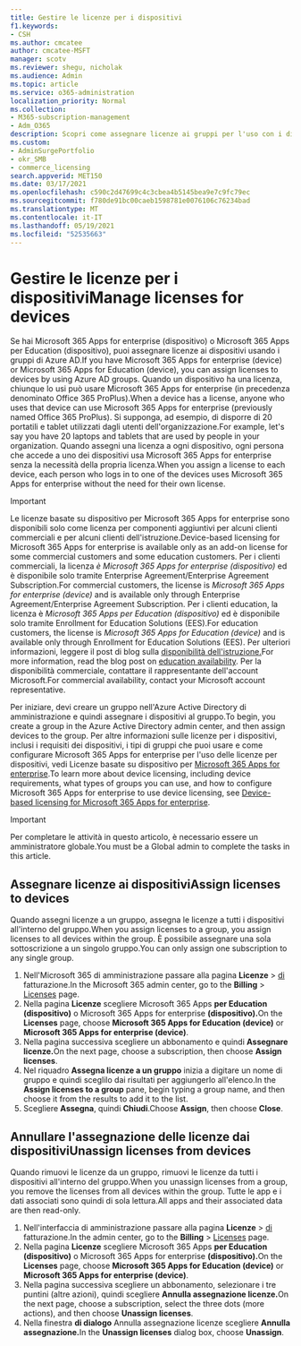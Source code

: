 ```yaml
---
title: Gestire le licenze per i dispositivi
f1.keywords:
- CSH
ms.author: cmcatee
author: cmcatee-MSFT
manager: scotv
ms.reviewer: shegu, nicholak
ms.audience: Admin
ms.topic: article
ms.service: o365-administration
localization_priority: Normal
ms.collection:
- M365-subscription-management
- Adm_O365
description: Scopri come assegnare licenze ai gruppi per l'uso con i dispositivi.
ms.custom:
- AdminSurgePortfolio
- okr_SMB
- commerce_licensing
search.appverid: MET150
ms.date: 03/17/2021
ms.openlocfilehash: c590c2d47699c4c3cbea4b5145bea9e7c9fc79ec
ms.sourcegitcommit: f780de91bc00caeb1598781e0076106c76234bad
ms.translationtype: MT
ms.contentlocale: it-IT
ms.lasthandoff: 05/19/2021
ms.locfileid: "52535663"
---
```

# <a name="manage-licenses-for-devices"></a><span data-ttu-id="21238-103">Gestire le licenze per i dispositivi</span><span class="sxs-lookup"><span data-stu-id="21238-103">Manage licenses for devices</span></span>

<span data-ttu-id="21238-104">Se hai Microsoft 365 Apps for enterprise (dispositivo) o Microsoft 365 Apps per Education (dispositivo), puoi assegnare licenze ai dispositivi usando i gruppi di Azure AD.</span><span class="sxs-lookup"><span data-stu-id="21238-104">If you have Microsoft 365 Apps for enterprise (device) or Microsoft 365 Apps for Education (device), you can assign licenses to devices by using Azure AD groups.</span></span> <span data-ttu-id="21238-105">Quando un dispositivo ha una licenza, chiunque lo usi può usare Microsoft 365 Apps for enterprise (in precedenza denominato Office 365 ProPlus).</span><span class="sxs-lookup"><span data-stu-id="21238-105">When a device has a license, anyone who uses that device can use Microsoft 365 Apps for enterprise (previously named Office 365 ProPlus).</span></span> <span data-ttu-id="21238-106">Si supponga, ad esempio, di disporre di 20 portatili e tablet utilizzati dagli utenti dell'organizzazione.</span><span class="sxs-lookup"><span data-stu-id="21238-106">For example, let's say you have 20 laptops and tablets that are used by people in your organization.</span></span> <span data-ttu-id="21238-107">Quando assegni una licenza a ogni dispositivo, ogni persona che accede a uno dei dispositivi usa Microsoft 365 Apps for enterprise senza la necessità della propria licenza.</span><span class="sxs-lookup"><span data-stu-id="21238-107">When you assign a license to each device, each person who logs in to one of the devices uses Microsoft 365 Apps for enterprise without the need for their own license.</span></span>

> [!IMPORTANT]
> <span data-ttu-id="21238-108">Le licenze basate su dispositivo per Microsoft 365 Apps for enterprise sono disponibili solo come licenza per componenti aggiuntivi per alcuni clienti commerciali e per alcuni clienti dell'istruzione.</span><span class="sxs-lookup"><span data-stu-id="21238-108">Device-based licensing for Microsoft 365 Apps for enterprise is available only as an add-on license for some commercial customers and some education customers.</span></span> <span data-ttu-id="21238-109">Per i clienti commerciali, la licenza *è Microsoft 365 Apps for enterprise (dispositivo)* ed è disponibile solo tramite Enterprise Agreement/Enterprise Agreement Subscription.</span><span class="sxs-lookup"><span data-stu-id="21238-109">For commercial customers, the license is *Microsoft 365 Apps for enterprise (device)* and is available only through Enterprise Agreement/Enterprise Agreement Subscription.</span></span> <span data-ttu-id="21238-110">Per i clienti education, la licenza è *Microsoft 365 Apps per Education (dispositivo)* ed è disponibile solo tramite Enrollment for Education Solutions (EES).</span><span class="sxs-lookup"><span data-stu-id="21238-110">For education customers, the license is *Microsoft 365 Apps for Education (device)* and is available only through Enrollment for Education Solutions (EES).</span></span> <span data-ttu-id="21238-111">Per ulteriori informazioni, leggere il post di blog sulla [disponibilità dell'istruzione.](https://educationblog.microsoft.com/2019/08/attention-it-administrators-announcing-office-365-proplus-device-based-subscription-for-education)</span><span class="sxs-lookup"><span data-stu-id="21238-111">For more information, read the blog post on [education availability](https://educationblog.microsoft.com/2019/08/attention-it-administrators-announcing-office-365-proplus-device-based-subscription-for-education).</span></span> <span data-ttu-id="21238-112">Per la disponibilità commerciale, contattare il rappresentante dell'account Microsoft.</span><span class="sxs-lookup"><span data-stu-id="21238-112">For commercial availability, contact your Microsoft account representative.</span></span>

<span data-ttu-id="21238-113">Per iniziare, devi creare un gruppo nell'Azure Active Directory di amministrazione e quindi assegnare i dispositivi al gruppo.</span><span class="sxs-lookup"><span data-stu-id="21238-113">To begin, you create a group in the Azure Active Directory admin center, and then assign devices to the group.</span></span> <span data-ttu-id="21238-114">Per altre informazioni sulle licenze per i dispositivi, inclusi i requisiti dei dispositivi, i tipi di gruppi che puoi usare e come configurare Microsoft 365 Apps for enterprise per l'uso delle licenze per dispositivi, vedi Licenze basate su dispositivo per [Microsoft 365 Apps for enterprise](/deployoffice/device-based-licensing).</span><span class="sxs-lookup"><span data-stu-id="21238-114">To learn more about device licensing, including device requirements, what types of groups you can use, and how to configure Microsoft 365 Apps for enterprise to use device licensing, see [Device-based licensing for Microsoft 365 Apps for enterprise](/deployoffice/device-based-licensing).</span></span>

> [!IMPORTANT]
> <span data-ttu-id="21238-115">Per completare le attività in questo articolo, è necessario essere un amministratore globale.</span><span class="sxs-lookup"><span data-stu-id="21238-115">You must be a Global admin to complete the tasks in this article.</span></span>

## <a name="assign-licenses-to-devices"></a><span data-ttu-id="21238-116">Assegnare licenze ai dispositivi</span><span class="sxs-lookup"><span data-stu-id="21238-116">Assign licenses to devices</span></span>

<span data-ttu-id="21238-117">Quando assegni licenze a un gruppo, assegna le licenze a tutti i dispositivi all'interno del gruppo.</span><span class="sxs-lookup"><span data-stu-id="21238-117">When you assign licenses to a group, you assign licenses to all devices within the group.</span></span> <span data-ttu-id="21238-118">È possibile assegnare una sola sottoscrizione a un singolo gruppo.</span><span class="sxs-lookup"><span data-stu-id="21238-118">You can only assign one subscription to any single group.</span></span>

1. <span data-ttu-id="21238-119">Nell'Microsoft 365 di amministrazione passare alla pagina **Licenze**  >  <a href="https://go.microsoft.com/fwlink/p/?linkid=842264" target="_blank">di</a> fatturazione.</span><span class="sxs-lookup"><span data-stu-id="21238-119">In the Microsoft 365 admin center, go to the **Billing** > <a href="https://go.microsoft.com/fwlink/p/?linkid=842264" target="_blank">Licenses</a> page.</span></span>
2. <span data-ttu-id="21238-120">Nella pagina **Licenze** scegliere Microsoft 365 Apps **per Education (dispositivo)** o Microsoft 365 Apps for enterprise **(dispositivo).**</span><span class="sxs-lookup"><span data-stu-id="21238-120">On the **Licenses** page, choose **Microsoft 365 Apps for Education (device)** or **Microsoft 365 Apps for enterprise (device)**.</span></span>
3. <span data-ttu-id="21238-121">Nella pagina successiva scegliere un abbonamento e quindi **Assegnare licenze.**</span><span class="sxs-lookup"><span data-stu-id="21238-121">On the next page, choose a subscription, then choose **Assign licenses**.</span></span>
4. <span data-ttu-id="21238-122">Nel riquadro **Assegna licenze a un gruppo** inizia a digitare un nome di gruppo e quindi sceglilo dai risultati per aggiungerlo all'elenco.</span><span class="sxs-lookup"><span data-stu-id="21238-122">In the **Assign licenses to a group** pane, begin typing a group name, and then choose it from the results to add it to the list.</span></span>
5. <span data-ttu-id="21238-123">Scegliere **Assegna**, quindi **Chiudi**.</span><span class="sxs-lookup"><span data-stu-id="21238-123">Choose **Assign**, then choose **Close**.</span></span>

## <a name="unassign-licenses-from-devices"></a><span data-ttu-id="21238-124">Annullare l'assegnazione delle licenze dai dispositivi</span><span class="sxs-lookup"><span data-stu-id="21238-124">Unassign licenses from devices</span></span>

<span data-ttu-id="21238-125">Quando rimuovi le licenze da un gruppo, rimuovi le licenze da tutti i dispositivi all'interno del gruppo.</span><span class="sxs-lookup"><span data-stu-id="21238-125">When you unassign licenses from a group, you remove the licenses from all devices within the group.</span></span> <span data-ttu-id="21238-126">Tutte le app e i dati associati sono quindi di sola lettura.</span><span class="sxs-lookup"><span data-stu-id="21238-126">All apps and their associated data are then read-only.</span></span>

1. <span data-ttu-id="21238-127">Nell'interfaccia di amministrazione passare alla pagina **Licenze**  >  <a href="https://go.microsoft.com/fwlink/p/?linkid=842264" target="_blank">di</a> fatturazione.</span><span class="sxs-lookup"><span data-stu-id="21238-127">In the admin center, go to the **Billing** > <a href="https://go.microsoft.com/fwlink/p/?linkid=842264" target="_blank">Licenses</a> page.</span></span>
2. <span data-ttu-id="21238-128">Nella pagina **Licenze** scegliere Microsoft 365 Apps **per Education (dispositivo)** o Microsoft 365 Apps for enterprise **(dispositivo).**</span><span class="sxs-lookup"><span data-stu-id="21238-128">On the **Licenses** page, choose **Microsoft 365 Apps for Education (device)** or **Microsoft 365 Apps for enterprise (device)**.</span></span>
3. <span data-ttu-id="21238-129">Nella pagina successiva scegliere un abbonamento, selezionare i tre puntini (altre azioni), quindi scegliere **Annulla assegnazione licenze.**</span><span class="sxs-lookup"><span data-stu-id="21238-129">On the next page, choose a subscription, select the three dots (more actions), and then choose **Unassign licenses**.</span></span>
4. <span data-ttu-id="21238-130">Nella finestra **di dialogo** Annulla assegnazione licenze scegliere **Annulla assegnazione.**</span><span class="sxs-lookup"><span data-stu-id="21238-130">In the **Unassign licenses** dialog box, choose **Unassign**.</span></span>
